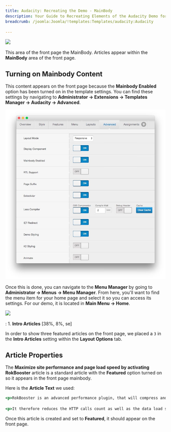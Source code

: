```yaml
---
title: Audacity: Recreating the Demo - MainBody
description: Your Guide to Recreating Elements of the Audacity Demo for Joomla
breadcrumb: /joomla:Joomla/!templates:Templates/audacity:Audacity

---
```


![](assets/demo_mainbody.jpeg)

This area of the front page the MainBody. Articles appear within the **MainBody** area of the front page.

Turning on Mainbody Content
-----

This content appears on the front page because the **Mainbody Enabled** option has been turned on in the template settings. You can find these settings by navigating to **Administrator -> Extensions -> Templates Manager -> Audacity -> Advanced**.

![](assets/setadvanced.jpeg)

Once this is done, you can navigate to the **Menu Manager** by going to **Administrator -> Menus -> Menu Manager**. From here, you'll want to find the menu item for your home page and select it so you can access its settings. For our demo, it is located in **Main Menu -> Home**.

![](assets/menu.jpeg)

:   1. **Intro Articles** [38%, 8%, se]

In order to show three featured articles on the front page, we placed a `3` in the **Intro Articles** setting within the **Layout Options** tab.

Article Properties
-----

The **Maximize site performance and page load speed by activating RokBooster** article is a standard article with the **Featured** option turned on so it appears in the front page mainbody.

Here is the **Article Text** we used:

~~~ .html
<p>RokBooster is an advanced performance plugin, that will compress and collate your CSS and JavaScript files; alongside data URL conversion for Fonts as well as inline or background images, which converts files to inline data.</p>

<p>It therefore reduces the HTTP calls count as well as the data load size, dramatically increasing site speed. Advanced options include the ability to ignore particular files and also pages to avoid compatibility issues.</p>
~~~

Once this article is created and set to **Featured**, it should appear on the front page.

